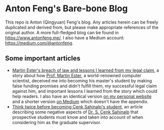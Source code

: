 # Anton Feng's Bare-bone Blog
This repo is Anton (Qingyuan) Feng's blog. Any articles herein can be freely duplicated and derived from, but please make appropriate references of the original author. A more full-fledged blog can be found in https://www.antonfeng.me/. I also have a Medium account: https://medium.com/@antonfeng.

## Some important articles
- [Martin Ester's breach of law and lessons I learned from my legal claim](https://github.com/simonfqy/bare_bone_blog/blob/main/About%20Martin%20Ester%20and%20Academia/Martin%20Ester's%20breach%20of%20law%20and%20lessons%20I%20learned%20from%20my%20legal%20claim.md), a story about how [Prof. Martin Ester](https://en.wikipedia.org/wiki/Martin_Ester), a world-renowned computer scientist, deceived me into becoming his master's student by making false funding promises and didn't fulfill them, my successful legal claim against him, and important lessons I learned from the story which could help readers. I also have an identical version [on my personal website](https://www.antonfeng.me/martin-esters-breach-of-law-and-lessons-i-learned) and a shorter version [on Medium](https://antonfeng.medium.com/martin-esters-breach-of-law-and-lessons-i-learned-from-my-legal-claim-7fdc964e8500?source=friends_link&sk=a0e0f646d00f85686031fd29623badaa) which doesn't have the appendix.
- [Think twice before becoming Cenk Sahinalp's student](https://github.com/simonfqy/bare_bone_blog/blob/main/About%20Martin%20Ester%20and%20Academia/Think%20twice%20before%20becoming%20Cenk%20Sahinalp's%20student.md), an article describing some negative aspects of [Dr. S. Cenk Sahinalp](https://ccr.cancer.gov/staff-directory/s-cenk-sahinalp) that prospective students must know and taken into account of when considering him as the graduate supervisor.
